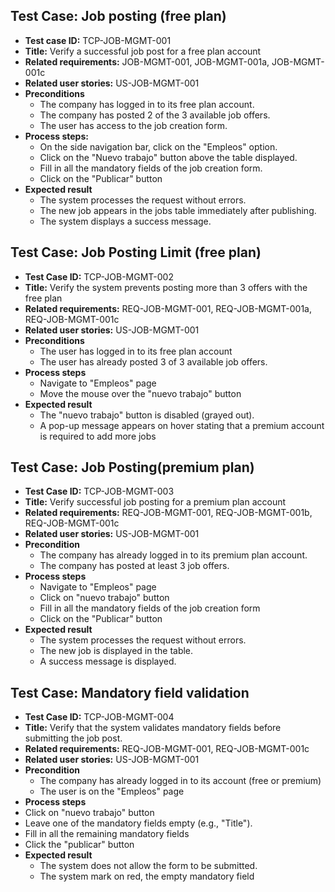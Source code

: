 ## Test Case: Job posting (free plan)
- **Test case ID:** TCP-JOB-MGMT-001
- **Title:** Verify a successful job post for a free plan account
- **Related requirements:** JOB-MGMT-001, JOB-MGMT-001a, JOB-MGMT-001c
- **Related user stories:** US-JOB-MGMT-001
- **Preconditions**
	- The company has logged in to its free plan account.
	- The company has posted 2 of the 3 available job offers.
	- The user has access to the job creation form.
- **Process steps:**
	- On the side navigation bar, click on the "Empleos" option.
	- Click on the "Nuevo trabajo" button above the table displayed.
	- Fill in all the mandatory fields of the job creation form.
	- Click on the "Publicar" button
- **Expected result**
	- The system processes the request without errors.
	- The new job appears in the jobs table immediately after publishing.
	- The system displays a success message.

## Test Case: Job Posting Limit (free plan)
- **Test Case ID:** TCP-JOB-MGMT-002
- **Title:** Verify the system prevents posting more than 3 offers with the free plan
- **Related requirements:** REQ-JOB-MGMT-001, REQ-JOB-MGMT-001a, REQ-JOB-MGMT-001c
- **Related user stories:** US-JOB-MGMT-001
- **Preconditions**
	- The user has logged in to its free plan account
	- The user has already posted 3 of 3 available job offers.
- **Process steps**
	- Navigate to "Empleos" page
	- Move the mouse over the "nuevo trabajo" button
- **Expected result**
	- The "nuevo trabajo" button is disabled (grayed out).
	- A pop-up message appears on hover stating that a premium account is required to add more jobs

## Test Case: Job Posting(premium plan)
- **Test Case ID:** TCP-JOB-MGMT-003
- **Title:** Verify successful job posting for a premium plan account
- **Related requirements:** REQ-JOB-MGMT-001, REQ-JOB-MGMT-001b, REQ-JOB-MGMT-001c
- **Related user stories:** US-JOB-MGMT-001
- **Precondition**
	- The company has already logged in to its premium plan account.
	- The company has posted at least 3 job offers.
- **Process steps**
	- Navigate to "Empleos" page
	- Click on "nuevo trabajo" button
	- Fill in all the mandatory fields of the job creation form
	- Click on the "Publicar" button
- **Expected result**
	- The system processes the request without errors.
	- The new job is displayed in the table.
	- A success message is displayed.

## Test Case: Mandatory field validation
- **Test Case ID:** TCP-JOB-MGMT-004
- **Title:** Verify that the system validates mandatory fields before submitting the job post.
- **Related requirements:** REQ-JOB-MGMT-001, REQ-JOB-MGMT-001c
- **Related user stories:** US-JOB-MGMT-001
- **Precondition**
	- The company has already logged in to its account (free or premium)
	- The user is on the "Empleos" page
- **Process steps**
- Click on "nuevo trabajo" button
- Leave one of the mandatory fields empty (e.g., "Title").
- Fill in all the remaining mandatory fields
- Click the "publicar" button
- **Expected result**
	- The system does not allow the form to be submitted.
	- The system mark on red, the empty mandatory field
